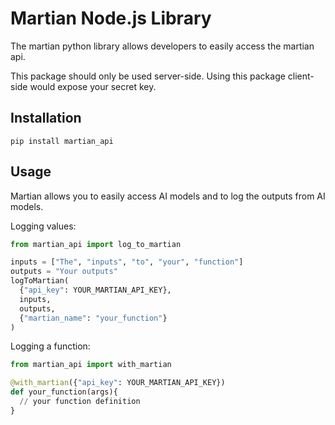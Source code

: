 # Martian Node.js Library
The martian python library allows developers to easily access the martian api.

This package should only be used server-side. Using this package client-side would expose your secret key.

## Installation
```pip install martian_api```

## Usage
Martian allows you to easily access AI models and to log the outputs from AI models.

Logging values:
```python
from martian_api import log_to_martian

inputs = ["The", "inputs", "to", "your", "function"]
outputs = "Your outputs"
logToMartian(
  {"api_key": YOUR_MARTIAN_API_KEY},
  inputs,
  outputs,
  {"martian_name": "your_function"}
)
```

Logging a function:
```python
from martian_api import with_martian

@with_martian({"api_key": YOUR_MARTIAN_API_KEY})
def your_function(args){
  // your function definition
}
```

[//]: # (Maybe add logging for functions belonging to objects)